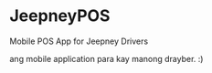 # JeepneyPOS
Mobile POS App for Jeepney Drivers

ang mobile application para kay manong drayber. :)
